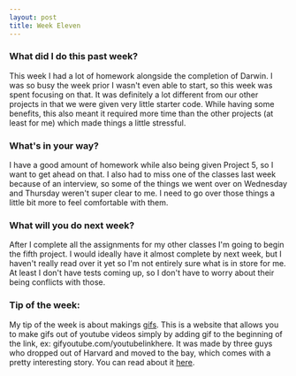 ```yaml
---
layout: post
title: Week Eleven
---
```


### What did I do this past week?
This week I had a lot of homework alongside the completion of Darwin. I was so busy the week prior I wasn't even able to start, so this week was spent focusing on that. It was definitely a lot different from our other projects in that we were given very little starter code. While having some benefits, this also meant it required more time than the other projects (at least for me) which made things a little stressful.

### What's in your way?
I have a good amount of homework while also being given Project 5, so I want to get ahead on that. I also had to miss one of the classes last week because of an interview, so some of the things we went over on Wednesday and Thursday weren't super clear to me. I need to go over those things a little bit more to feel comfortable with them.

### What will you do next week?
After I complete all the assignments for my other classes I'm going to begin the fifth project. I would ideally have it almost complete by next week, but I haven't really read over it yet so I'm not entirely sure what is in store for me. At least I don't have tests coming up, so I don't have to worry about their being conflicts with those.

### Tip of the week:
My tip of the week is about makings [gifs](www.gifs.com). This is a website that allows you to make gifs out of youtube videos simply by adding gif to the beginning of the link, ex: gifyoutube.com/youtubelinkhere. It was made by three guys who dropped out of Harvard and moved to the bay, which comes with a pretty interesting story. You can read about it [here](https://medium.com/@roryoreilly/harvard-to-homeless-all-because-of-animated-gifs-ca6a918baccd#.wt3636hdt).